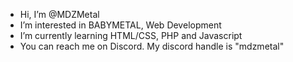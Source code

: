 - Hi, I’m @MDZMetal
- I’m interested in BABYMETAL, Web Development
- I’m currently learning HTML/CSS, PHP and Javascript
- You can reach me on Discord. My discord handle is "mdzmetal"

<!---
MDZMetal/MDZMetal is a ✨ special ✨ repository because its `README.md` (this file) appears on your GitHub profile.
You can click the Preview link to take a look at your changes.
--->
